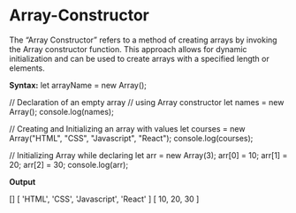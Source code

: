 # Array-Constructor

The “Array Constructor” refers to a method of creating arrays by invoking the Array constructor function. This approach allows for dynamic initialization and can be used to create arrays with a specified length or elements.

**Syntax:**
let arrayName = new Array();

// Declaration of an empty array 
// using Array constructor 
let names = new Array(); 
console.log(names); 

// Creating and Initializing an array with values 
let courses = new Array("HTML", "CSS", "Javascript", "React"); 
console.log(courses); 

// Initializing Array while declaring 
let arr = new Array(3); 
arr[0] = 10; 
arr[1] = 20; 
arr[2] = 30; 
console.log(arr);

**Output**

[]
[ 'HTML', 'CSS', 'Javascript', 'React' ]
[ 10, 20, 30 ]
